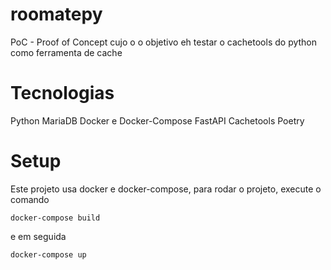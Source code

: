 # roomatepy
PoC - Proof of Concept cujo o o objetivo eh testar o cachetools do python como ferramenta de cache

# Tecnologias
Python
MariaDB
Docker e Docker-Compose
FastAPI
Cachetools
Poetry


# Setup
Este projeto usa docker e docker-compose, para rodar o projeto, execute o comando

`docker-compose build`

e em seguida

`docker-compose up`
